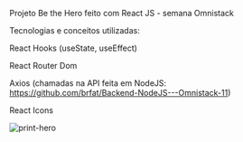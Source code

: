 Projeto Be the Hero feito com React JS - semana Omnistack

Tecnologias e conceitos utilizadas:

React Hooks (useState, useEffect)

React Router Dom

Axios (chamadas na API feita em NodeJS: https://github.com/brfat/Backend-NodeJS---Omnistack-11)

React Icons

![print-hero](https://user-images.githubusercontent.com/8972255/77808591-c3150380-706a-11ea-989e-9a043a8634da.png)

